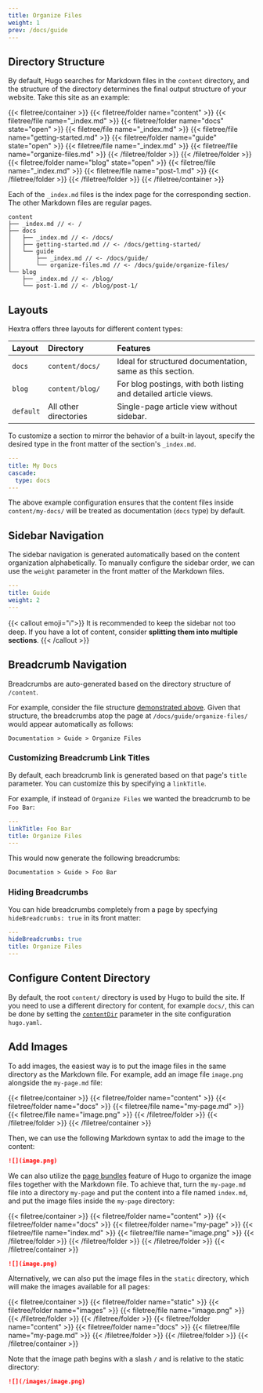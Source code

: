 ```yaml
---
title: Organize Files
weight: 1
prev: /docs/guide
---
```


## Directory Structure

By default, Hugo searches for Markdown files in the `content` directory, and the structure of the directory determines the final output structure of your website.
Take this site as an example:

<!--more-->

{{< filetree/container >}}
  {{< filetree/folder name="content" >}}
    {{< filetree/file name="_index.md" >}}
    {{< filetree/folder name="docs" state="open" >}}
      {{< filetree/file name="_index.md" >}}
      {{< filetree/file name="getting-started.md" >}}
      {{< filetree/folder name="guide" state="open" >}}
        {{< filetree/file name="_index.md" >}}
        {{< filetree/file name="organize-files.md" >}}
      {{< /filetree/folder >}}
    {{< /filetree/folder >}}
    {{< filetree/folder name="blog" state="open" >}}
      {{< filetree/file name="_index.md" >}}
      {{< filetree/file name="post-1.md" >}}
    {{< /filetree/folder >}}
  {{< /filetree/folder >}}
{{< /filetree/container >}}

Each of the `_index.md` files is the index page for the corresponding section. The other Markdown files are regular pages.

```
content
├── _index.md // <- /
├── docs
│   ├── _index.md // <- /docs/
│   ├── getting-started.md // <- /docs/getting-started/
│   └── guide
│       ├── _index.md // <- /docs/guide/
│       └── organize-files.md // <- /docs/guide/organize-files/
└── blog
    ├── _index.md // <- /blog/
    └── post-1.md // <- /blog/post-1/
```

## Layouts

Hextra offers three layouts for different content types:

| Layout    | Directory             | Features                                                         |
| :-------- | :-------------------- | :--------------------------------------------------------------- |
| `docs`    | `content/docs/`       | Ideal for structured documentation, same as this section.        |
| `blog`    | `content/blog/`       | For blog postings, with both listing and detailed article views. |
| `default` | All other directories | Single-page article view without sidebar.                        |

To customize a section to mirror the behavior of a built-in layout, specify the desired type in the front matter of the section's `_index.md`.

```yaml {filename="content/my-docs/_index.md"}
---
title: My Docs
cascade:
  type: docs
---
```

The above example configuration ensures that the content files inside `content/my-docs/` will be treated as documentation (`docs` type) by default.

## Sidebar Navigation

The sidebar navigation is generated automatically based on the content organization alphabetically. To manually configure the sidebar order, we can use the `weight` parameter in the front matter of the Markdown files.

```yaml {filename="content/docs/guide/_index.md"}
---
title: Guide
weight: 2
---
```

{{< callout emoji="ℹ️">}}
  It is recommended to keep the sidebar not too deep. If you have a lot of content, consider **splitting them into multiple sections**.
{{< /callout >}}

## Breadcrumb Navigation

Breadcrumbs are auto-generated based on the directory structure of `/content`. 

For example, consider the file structure [demonstrated above](#directory-structure). Given that structure, the breadcrumbs atop the page at `/docs/guide/organize-files/` would appear automatically as follows:

```
Documentation > Guide > Organize Files
```

### Customizing Breadcrumb Link Titles

By default, each breadcrumb link is generated based on that page's `title` parameter. You can customize this by specifying a `linkTitle`.

For example, if instead of `Organize Files` we wanted the breadcrumb to be `Foo Bar`:

```yaml {filename="content/docs/guide/organize-files.md"}
---
linkTitle: Foo Bar
title: Organize Files
---
```

This would now generate the following breadcrumbs:
```
Documentation > Guide > Foo Bar
```

### Hiding Breadcrumbs

You can hide breadcrumbs completely from a page by specfying `hideBreadcrumbs: true` in its front matter:

```yaml {filename="content/docs/guide/organize-files.md"}
---
hideBreadcrumbs: true
title: Organize Files
---
```

## Configure Content Directory

By default, the root `content/` directory is used by Hugo to build the site.
If you need to use a different directory for content, for example `docs/`, this can be done by setting the [`contentDir`](https://gohugo.io/getting-started/configuration/#contentdir) parameter in the site configuration `hugo.yaml`.

## Add Images

To add images, the easiest way is to put the image files in the same directory as the Markdown file.
For example, add an image file `image.png` alongside the `my-page.md` file:

{{< filetree/container >}}
  {{< filetree/folder name="content" >}}
    {{< filetree/folder name="docs" >}}
        {{< filetree/file name="my-page.md" >}}
        {{< filetree/file name="image.png" >}}
    {{< /filetree/folder >}}
  {{< /filetree/folder >}}
{{< /filetree/container >}}

Then, we can use the following Markdown syntax to add the image to the content:

```markdown {filename="content/docs/my-page.md"}
![](image.png)
```

We can also utilize the [page bundles][page-bundles] feature of Hugo to organize the image files together with the Markdown file. To achieve that, turn the `my-page.md` file into a directory `my-page` and put the content into a file named `index.md`, and put the image files inside the `my-page` directory:

{{< filetree/container >}}
  {{< filetree/folder name="content" >}}
    {{< filetree/folder name="docs" >}}
        {{< filetree/folder name="my-page" >}}
            {{< filetree/file name="index.md" >}}
            {{< filetree/file name="image.png" >}}
        {{< /filetree/folder >}}
    {{< /filetree/folder >}}
  {{< /filetree/folder >}}
{{< /filetree/container >}}

```markdown {filename="content/docs/my-page/index.md"}
![](image.png)
```

Alternatively, we can also put the image files in the `static` directory, which will make the images available for all pages:

{{< filetree/container >}}
  {{< filetree/folder name="static" >}}
    {{< filetree/folder name="images" >}}
        {{< filetree/file name="image.png" >}}
    {{< /filetree/folder >}}
  {{< /filetree/folder >}}
  {{< filetree/folder name="content" >}}
    {{< filetree/folder name="docs" >}}
        {{< filetree/file name="my-page.md" >}}
    {{< /filetree/folder >}}
  {{< /filetree/folder >}}
{{< /filetree/container >}}

Note that the image path begins with a slash `/` and is relative to the static directory:

```markdown {filename="content/docs/my-page.md"}
![](/images/image.png)
```

[page-bundles]: https://gohugo.io/content-management/page-bundles/#leaf-bundles
